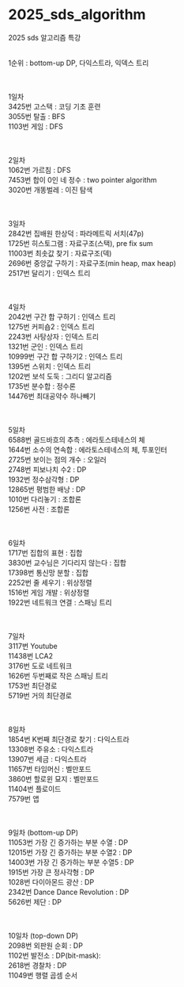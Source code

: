 # 2025_sds_algorithm
2025 sds 알고리즘 특강
</br>
</br>

1순위 : bottom-up DP, 다익스트라, 익덱스 트리 </br>
</br>
</br>


1일차 </br>
3425번 고스택 : 코딩 기초 훈련 </br>
3055번 탈출 : BFS </br>
1103번 게임 : DFS </br>
</br>
</br>

2일차 </br>
1062번 가르침 : DFS </br>
7453번 합이 0인 네 정수 : two pointer algorithm </br>
3020번 개똥벌레 : 이진 탐색 </br>
</br>
</br>

3일차 </br>
2842번 집배원 한상덕 : 파라메트릭 서치(47p) </br>
1725번 히스토그램 : 자료구조(스택), pre fix sum </br>
11003번 최솟값 찾기 : 자료구조(덱) </br>
2696번 중앙값 구하기 : 자료구조(min heap, max heap) </br>
2517번 달리기 : 인덱스 트리 </br>
</br>
</br>

4일차 </br>
2042번 구간 합 구하기 : 인덱스 트리 </br>
1275번 커피숍2 : 인덱스 트리 </br>
2243번 사탕상자 : 인덱스 트리 </br>
1321번 군인 : 인덱스 트리 </br>
10999번 구간 합 구하기2 : 인덱스 트리 </br>
1395번 스위치 : 인덱스 트리 </br>
1202번 보석 도둑 : 그리디 알고리즘 </br>
1735번 분수합 : 정수론 </br>
14476번 최대공약수 하나빼기 </br>
</br>
</br>

5일차 </br>
6588번 골드바흐의 추측 : 에라토스테네스의 체 </br>
1644번 소수의 연속합 : 에라토스테네스의 체, 투포인터</br>
2725번 보이는 점의 개수 : 오일러 </br>
2748번 피보나치 수2 : DP </br>
1932번 정수삼각형 : DP </br>
12865번 평범한 배낭 : DP </br>
1010번 다리놓기 : 조합론 </br>
1256번 사전 : 조합론 </br>
</br>
</br>

6일차 </br>
1717번 집합의 표현 : 집합 </br>
3830번 교수님은 기다리지 않는다 : 집합 </br>
17398번 통신망 분할 : 집합 </br>
2252번 줄 세우기 : 위상정렬 </br>
1516번 게임 개발 : 위상정렬 </br>
1922번 네트워크 연결 : 스패닝 트리 </br>
</br>
</br>

7일차 </br>
3117번 Youtube </br>
11438번 LCA2 </br>
3176번 도로 네트워크 </br>
1626번 두번째로 작은 스패닝 트리 </br>
1753번 최단경로 </br>
5719번 거의 최단경로 </br>
</br>
</br>

8일차 </br>
1854번 K번째 최단경로 찾기 : 다익스트라 </br>
13308번 주유소 : 다익스트라 </br>
13907번 세금 : 다익스트라 </br>
11657번 타임머신 : 벨만포드 </br>
3860번 할로윈 묘지 : 벨만포드 </br>
11404번 플로이드 </br>
7579번 앱 </br>
</br>
</br>

9일차 (bottom-up DP) </br>
11053번 가장 긴 증가하는 부분 수열 : DP </br>
12015번 가장 긴 증가하는 부분 수열2 : DP </br>
14003번 가장 긴 증가하는 부분 수열5 : DP </br>
1915번 가장 큰 정사각형 : DP </br>
1028번 다이아몬드 광산 : DP </br>
2342번 Dance Dance Revolution : DP </br>
5626번 제단 : DP </br>
</br>
</br>

10일차 (top-down DP) </br>
2098번 외판원 순회 : DP </br>
1102번 발전소 : DP(bit-mask): </br>
2618번 경찰차 : DP </br>
11049번 행렬 곱셈 순서 </br>
</br>
</br>
